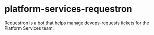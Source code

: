 # platform-services-requestron
Requestron is a bot that helps manage devops-requests tickets for the Platform Services team.
